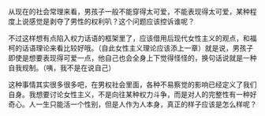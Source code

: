 从现在的社会常理来看，男孩子一般不能穿得太可爱，不能表现得太可爱，某种程度上说感觉是剥夺了男性的权利叭？这个问题应该控诉谁呢？

不过这样想有点陷入权力话语的框架里了，应该借用后现代女性主义的观点，和福柯的话语理论来看比较好哦。（自此女性主义理论应该添上一章）就是说，男孩子即使是想要表现得可爱一点，他自己也会全身上下觉得怪怪的，换句话说就是一种自我规制。（咦，我不是在说自己）

这种事情其实很多很多吧，在男权社会里面，各种不易察觉的影响已经定义了我们自身。我想要讨论女性主义，不是向往某种权力斗争，而是对人的完整性有一种好奇心。人一生只能活一个性别，但是人作为人本身，真正的样子应该是怎么样呢？